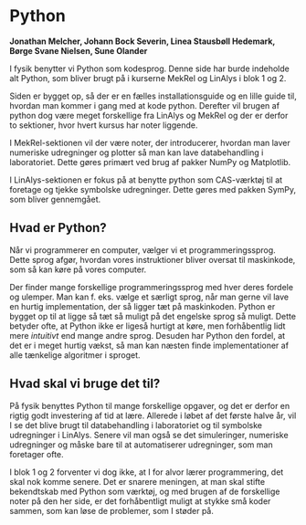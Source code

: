 <!-- #region -->
# Python
__Jonathan Melcher, Johann Bock Severin, Linea Stausbøll Hedemark, Børge Svane Nielsen, Sune Olander__

I fysik benytter vi Python som kodesprog. Denne side har burde indeholde alt Python, som bliver brugt på i kurserne MekRel og LinAlys i blok 1 og 2. 

Siden er bygget op, så der er en fælles installationsguide og en lille guide til, hvordan man kommer i gang med at kode python. Derefter vil brugen af python dog være meget forskellige fra LinAlys og MekRel og der er derfor to sektioner, hvor hvert kursus har noter liggende. 

I MekRel-sektionen vil der være noter, der introducerer, hvordan man laver numeriske udregninger og plotter så man kan lave databehandling i laboratoriet. Dette gøres primært ved brug af pakker NumPy og Matplotlib. 

I LinAlys-sektionen er fokus på at benytte python som CAS-værktøj til at foretage og tjekke symbolske udregninger. Dette gøres med pakken SymPy, som bliver gennemgået. 


## Hvad er Python?
Når vi programmerer en computer, vælger vi et programmeringssprog. Dette sprog afgør, hvordan vores instruktioner bliver oversat til maskinkode, som så kan køre på vores computer. 

Der finder mange forskellige programmeringssprog med hver deres fordele og ulemper. Man kan f. eks. vælge et særligt sprog, når man gerne vil lave en hurtig implementation, der så ligger tæt på maskinkoden. Python er bygget op til at ligge så tæt så muligt på det engelske sprog så muligt.  Dette betyder ofte, at Python ikke er ligeså hurtigt at køre, men forhåbentlig lidt mere _intuitivt_ end mange andre sprog. Desuden har Python den fordel, at det er i meget hurtig vækst, så man kan næsten finde implementationer af alle tænkelige algoritmer i sproget. 


## Hvad skal vi bruge det til? 
På fysik benyttes Python til mange forskellige opgaver, og det er derfor en rigtig godt investering af tid at lære. Allerede i løbet af det første halve år, vil I se det blive brugt til databehandling i laboratoriet og til symbolske udregninger i LinAlys. Senere vil man også se det simuleringer, numeriske udregninger og måske bare til at automatiserer udregninger, som man foretager ofte.  

I blok 1 og 2 forventer vi dog ikke, at I for alvor lærer programmering, det skal nok komme senere. Det er snarere meningen, at man skal stifte bekendtskab med Python som værktøj, og med brugen af de forskellige noter  på den her side, er det forhåbentligt muligt at stykke små koder sammen, som kan løse de problemer, som I støder på. 




<!-- #endregion -->


